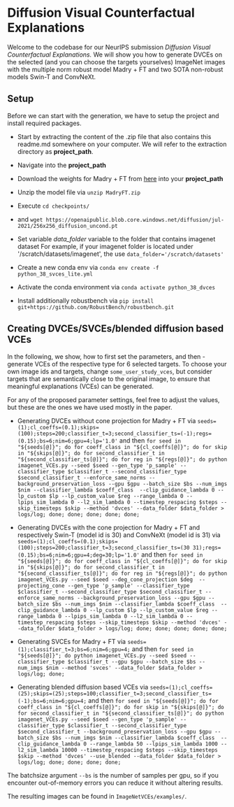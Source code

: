 # **Diffusion Visual Counterfactual Explanations**

Welcome to the codebase for our NeurIPS submission *Diffusion Visual Counterfactual Explanations.* We will show you how to generate DVCEs on the selected (and you can choose the targets yourselves) ImageNet images with the multiple norm robust model Madry + FT and two SOTA non-robust models Swin-T and ConvNeXt. 

## Setup

Before we can start with the generation, we have to setup the project and install required packages.

* Start by extracting the content of the .zip file that also contains this readme.md somewhere on your computer. We will refer to the extraction directory as **project_path**.
* Navigate into the  **project_path**

* Download the weights for Madry + FT from [here](https://drive.google.com/file/d/1sUR81A5OckMS0maneU5KWOpc99rCtESR/view?usp=sharing) into your **project_path**
* Unzip the model file via `unzip MadryFT.zip` 

* Execute `cd checkpoints/`
* and `wget https://openaipublic.blob.core.windows.net/diffusion/jul-2021/256x256_diffusion_uncond.pt`


* Set variable *data_folder* variable to the folder that contains imagenet dataset
  For example, if your imagenet folder is located under '/scratch/datasets/imagenet', the use `data_folder='/scratch/datasets'`

* Create a new conda env via `conda env create -f python_38_svces_lite.yml`
* Activate the conda environment via `conda activate python_38_dvces`
* Install additionally robustbench via `pip install git+https://github.com/RobustBench/robustbench.git`


## Creating  DVCEs/SVCEs/blended diffusion based VCEs

In the following, we show, how to first set the parameters, and then - generate VCEs of the respective type for 6 selected targets. To choose your own image ids and targets, change `some_user_study_vces`, but consider targets that are semantically close to the original image, to ensure that meaningful explanations (VCEs) can be generated.

For any of the proposed parameter settings, feel free to adjust the values, but these are the ones we have used mostly in the paper.

* Generating DVCEs without cone projection for Madry + FT via
  `seeds=(1);cl_coeffs=(0.1);skips=(100);steps=200;classifier_t=3;second_classifier_ts=(-1);regs=(0.15);bs=6;nim=6;gpu=4;lp='1.0'` 
   and then
  `for seed in "${seeds[@]}"; do for coeff_class in "${cl_coeffs[@]}"; do for skip in "${skips[@]}"; do for second_classifier_t in "${second_classifier_ts[@]}"; do for reg in "${regs[@]}"; do python imagenet_VCEs.py --seed $seed --gen_type 'p_sample' --classifier_type $classifier_t --second_classifier_type $second_classifier_t --enforce_same_norms --background_preservation_loss --gpu $gpu --batch_size $bs --num_imgs $nim --classifier_lambda $coeff_class  --clip_guidance_lambda 0 --lp_custom $lp --lp_custom_value $reg --range_lambda 0 --lpips_sim_lambda 0 --l2_sim_lambda 0 --timestep_respacing $steps --skip_timesteps $skip --method 'dvces' --data_folder $data_folder > logs/log; done; done; done; done; done;`  

* Generating DVCEs with the cone projection for Madry + FT and respectively Swin-T (model id is 30) and ConvNeXt (model id is 31) via
  `seeds=(1);cl_coeffs=(0.1);skips=(100);steps=200;classifier_t=3;second_classifier_ts=(30 31);regs=(0.15);bs=6;nim=6;gpu=4;deg=30;lp='1.0'`
  and then
  `for seed in "${seeds[@]}"; do for coeff_class in "${cl_coeffs[@]}"; do for skip in "${skips[@]}"; do for second_classifier_t in "${second_classifier_ts[@]}"; do for reg in "${regs[@]}"; do python imagenet_VCEs.py --seed $seed --deg_cone_projection $deg  --projecting_cone --gen_type 'p_sample' --classifier_type $classifier_t --second_classifier_type $second_classifier_t --enforce_same_norms --background_preservation_loss --gpu $gpu --batch_size $bs --num_imgs $nim --classifier_lambda $coeff_class  --clip_guidance_lambda 0 --lp_custom $lp --lp_custom_value $reg --range_lambda 0 --lpips_sim_lambda 0 --l2_sim_lambda 0 --timestep_respacing $steps --skip_timesteps $skip --method 'dvces' --data_folder $data_folder > logs/log; done; done; done; done; done;`

* Generating SVCEs for Madry + FT via
  `seeds=(1);classifier_t=3;bs=6;nim=6;gpu=4;`
  and then
  `for seed in "${seeds[@]}"; do python imagenet_VCEs.py --seed $seed --classifier_type $classifier_t --gpu $gpu --batch_size $bs --num_imgs $nim --method 'svces' --data_folder $data_folder > logs/log; done;` 

* Generating blended diffusion based VCEs via
  `seeds=(1);cl_coeffs=(25);skips=(25);steps=100;classifier_t=3;second_classifier_ts=(-1);bs=6;nim=6;gpu=4;`
  and then
  `for seed in "${seeds[@]}"; do for coeff_class in "${cl_coeffs[@]}"; do for skip in "${skips[@]}"; do for second_classifier_t in "${second_classifier_ts[@]}"; do python imagenet_VCEs.py --seed $seed --gen_type 'p_sample' --classifier_type $classifier_t --second_classifier_type $second_classifier_t --background_preservation_loss --gpu $gpu --batch_size $bs --num_imgs $nim --classifier_lambda $coeff_class  --clip_guidance_lambda 0 --range_lambda 50 --lpips_sim_lambda 1000 --l2_sim_lambda 10000 --timestep_respacing $steps --skip_timesteps $skip --method 'dvces' --use_blended --data_folder $data_folder > logs/log; done; done; done; done;`


The batchsize argument `--bs` is the number of samples per gpu, so if you encounter out-of-memory errors you can reduce it without altering results.

The resulting images can be found in `ImageNetVCEs/examples/`.
